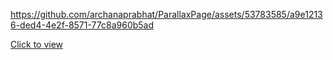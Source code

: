 https://github.com/archanaprabhat/ParallaxPage/assets/53783585/a9e12136-ded4-4e2f-8571-77c8a960b5ad

[Click to view](https://parallax-page-green.vercel.app/)
